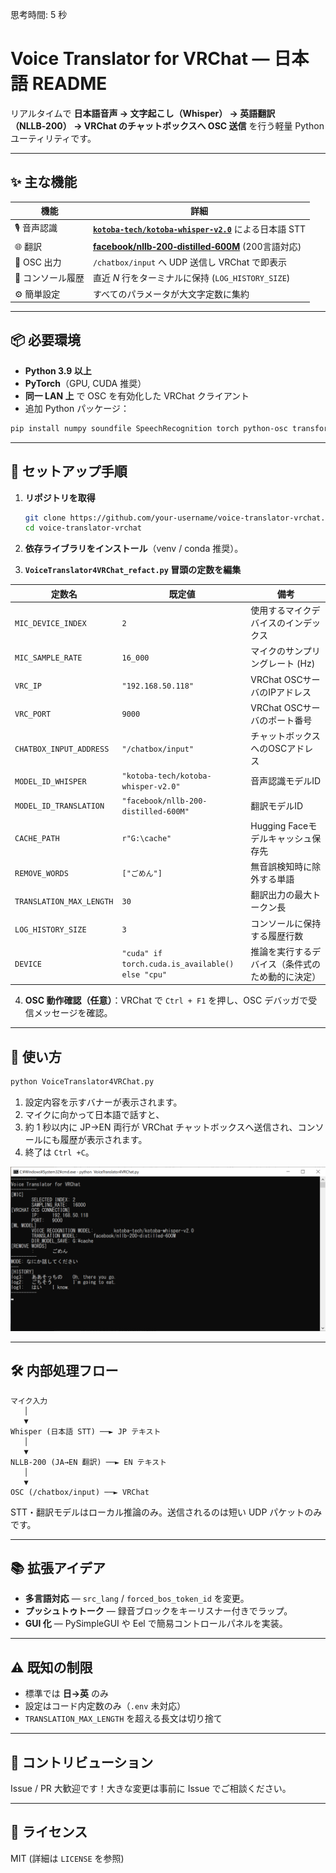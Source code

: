 思考時間: 5 秒

# Voice Translator for VRChat — 日本語 README

リアルタイムで **日本語音声 → 文字起こし（Whisper） → 英語翻訳（NLLB‑200） → VRChat のチャットボックスへ OSC 送信** を行う軽量 Python ユーティリティです。

------

## ✨ 主な機能

| 機能             | 詳細                                                   |
| ---------------- | ------------------------------------------------------ |
| 🎙️ 音声認識       | [**`kotoba‑tech/kotoba‑whisper‑v2.0`**](https://huggingface.co/kotoba-tech/kotoba-whisper-v2.0) による日本語 STT |
| 🌐 翻訳           | [**facebook/nllb‑200‑distilled‑600M**](https://huggingface.co/facebook/nllb-200-distilled-600M) (200言語対応)     |
| 🔌 OSC 出力       | `/chatbox/input` へ UDP 送信し VRChat で即表示         |
| 📝 コンソール履歴 | 直近 *N* 行をターミナルに保持 (`LOG_HISTORY_SIZE`)     |
| ⚙️ 簡単設定       | すべてのパラメータが大文字定数に集約                   |

------

## 📦 必要環境

- **Python 3.9 以上**
- **PyTorch**（GPU, CUDA 推奨）
- **同一 LAN 上** で OSC を有効化した VRChat クライアント
- 追加 Python パッケージ：

```bash
pip install numpy soundfile SpeechRecognition torch python-osc transformers
```

------

## 🔧 セットアップ手順

1. **リポジトリを取得**

   ```bash
   git clone https://github.com/your‑username/voice‑translator‑vrchat.git
   cd voice‑translator‑vrchat
   ```

2. **依存ライブラリをインストール**（venv / conda 推奨）。

3. **`VoiceTranslator4VRChat_refact.py` 冒頭の定数を編集**

| 定数名 | 既定値 | 備考 |
|--------|--------|------|
| `MIC_DEVICE_INDEX` | `2` | 使用するマイクデバイスのインデックス |
| `MIC_SAMPLE_RATE` | `16_000` | マイクのサンプリングレート (Hz) |
| `VRC_IP` | `"192.168.50.118"` | VRChat OSCサーバのIPアドレス |
| `VRC_PORT` | `9000` | VRChat OSCサーバのポート番号 |
| `CHATBOX_INPUT_ADDRESS` | `"/chatbox/input"` | チャットボックスへのOSCアドレス |
| `MODEL_ID_WHISPER` | `"kotoba-tech/kotoba-whisper-v2.0"` | 音声認識モデルID |
| `MODEL_ID_TRANSLATION` | `"facebook/nllb-200-distilled-600M"` | 翻訳モデルID |
| `CACHE_PATH` | `r"G:\cache"` | Hugging Faceモデルキャッシュ保存先 |
| `REMOVE_WORDS` | `["ごめん"]` | 無音誤検知時に除外する単語 |
| `TRANSLATION_MAX_LENGTH` | `30` | 翻訳出力の最大トークン長 |
| `LOG_HISTORY_SIZE` | `3` | コンソールに保持する履歴行数 |
| `DEVICE` | `"cuda" if torch.cuda.is_available() else "cpu"` | 推論を実行するデバイス（条件式のため動的に決定） |


4. **OSC 動作確認（任意）**：VRChat で `Ctrl + F1` を押し、OSC デバッガで受信メッセージを確認。

------

## 🚀 使い方

```bash
python VoiceTranslator4VRChat.py
```

1. 設定内容を示すバナーが表示されます。
2. マイクに向かって日本語で話すと、
3. 約 1 秒以内に JP→EN 両行が VRChat チャットボックスへ送信され、コンソールにも履歴が表示されます。
4. 終了は `Ctrl +C`。

![](img/screenshot1.png)

------

## 🛠️ 内部処理フロー

```text
マイク入力
   │
   ▼
Whisper (日本語 STT) ──► JP テキスト
   │
   ▼
NLLB‑200 (JA→EN 翻訳) ──► EN テキスト
   │
   ▼
OSC (/chatbox/input) ──► VRChat
```

STT・翻訳モデルはローカル推論のみ。送信されるのは短い UDP パケットのみです。 

------

## 📚 拡張アイデア

- **多言語対応** — `src_lang` / `forced_bos_token_id` を変更。
- **プッシュトゥトーク** — 録音ブロックをキーリスナー付きでラップ。
- **GUI 化** — PySimpleGUI や Eel で簡易コントロールパネルを実装。

------

## ⚠️ 既知の制限

- 標準では **日→英** のみ
- 設定はコード内定数のみ（`.env` 未対応）
- `TRANSLATION_MAX_LENGTH` を超える長文は切り捨て

------

## 🤝 コントリビューション

Issue / PR 大歓迎です！大きな変更は事前に Issue でご相談ください。

------

## 📄 ライセンス

MIT (詳細は `LICENSE` を参照)
